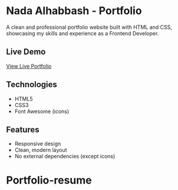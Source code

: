 # Nada Alhabbash - Portfolio

A clean and professional portfolio website built with HTML and CSS, showcasing my skills and experience as a Frontend Developer.

## Live Demo

[View Live Portfolio](https://your-deployed-website-link.com)

## Technologies

- HTML5
- CSS3
- Font Awesome (icons)

## Features

- Responsive design
- Clean, modern layout
- No external dependencies (except icons)
# Portfolio-resume
